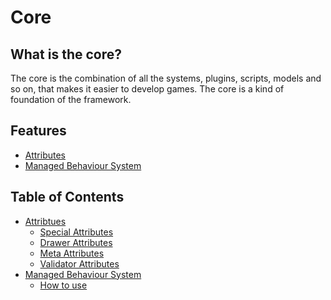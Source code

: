 # Core

## What is the core?
The core is the combination of all the systems, plugins, scripts, models and so on, that makes it easier to develop games.
The core is a kind of foundation of the framework.

## Features
- [Attributes](/docs/root/CoreDocs/Attributes)
- [Managed Behaviour System](/docs/root/CoreDocs/BehaviourSystem)

## Table of Contents
- [Attribtues](/docs/root/CoreDocs/Attributes)
  - [Special Attributes](/docs/root/CoreDocs/Attributes/SpecialAttributes.md)
  - [Drawer Attributes](/docs/root/CoreDocs/Attributes/DrawerAttributes.md)
  - [Meta Attributes](/docs/root/CoreDocs/Attributes/MetaAttributes.md)
  - [Validator Attributes](/docs/root/CoreDocs/Attributes/ValidatorAttributes.md)
- [Managed Behaviour System](/docs/root/CoreDocs/BehaviourSystem)
  - [How to use](/docs/root/CoreDocs/BehaviourSystem/Usage.md) 